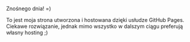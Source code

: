 Znośnego dnia! =)

To jest moja strona utworzona i hostowana dzięki usłudze GitHub Pages.
Ciekawe rozwiązanie, jednak mimo wszystko w dalszym ciągu preferują własny hosting ;)